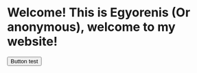 <h1>Welcome! This is Egyorenis (Or anonymous), welcome to my website!</h1>
<button id="Btn">Button test</button>

